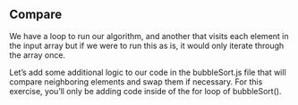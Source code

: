 ## Compare

We have a loop to run our algorithm, and another that visits each element in the input array but if we were to run this as is, it would only iterate through the array once.

Let’s add some additional logic to our code in the bubbleSort.js file that will compare neighboring elements and swap them if necessary. For this exercise, you’ll only be adding code inside of the for loop of bubbleSort().
